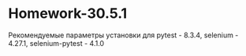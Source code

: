 # Homework-30.5.1
 Рекомендуемые параметры установки для pytest - 8.3.4, selenium - 4.27.1, selenium-pytest - 4.1.0
